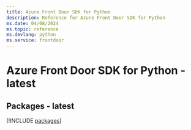 ```yaml
---
title: Azure Front Door SDK for Python
description: Reference for Azure Front Door SDK for Python
ms.date: 04/08/2024
ms.topic: reference
ms.devlang: python
ms.service: frontdoor
---
```

# Azure Front Door SDK for Python - latest
## Packages - latest
[!INCLUDE [packages](front-door-index.md)]